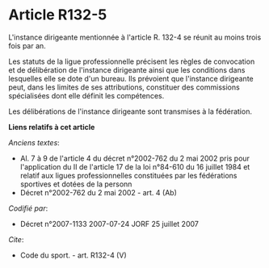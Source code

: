 # Article R132-5

L'instance dirigeante mentionnée à l'article R. 132-4 se réunit au moins trois fois par an. 

Les statuts de la ligue professionnelle précisent les règles de convocation et de délibération de l'instance dirigeante ainsi
que les conditions dans lesquelles elle se dote d'un bureau. Ils prévoient que l'instance dirigeante peut, dans les limites
de ses attributions, constituer des commissions spécialisées dont elle définit les compétences. 

Les délibérations de l'instance dirigeante sont transmises à la fédération.

**Liens relatifs à cet article**

_Anciens textes_:

  - Al. 7 à 9 de l'article 4 du décret n°2002-762 du 2 mai 2002 pris pour l'application du II de l'article 17 de la loi n°84-610 du 16 juillet 1984 et relatif aux ligues professionnelles constituées par les fédérations sportives et dotées de la personn
  - Décret n°2002-762 du 2 mai 2002 - art. 4 (Ab)

_Codifié par_:

  - Décret n°2007-1133 2007-07-24 JORF 25 juillet 2007

_Cite_:

  - Code du sport. - art. R132-4 (V)
